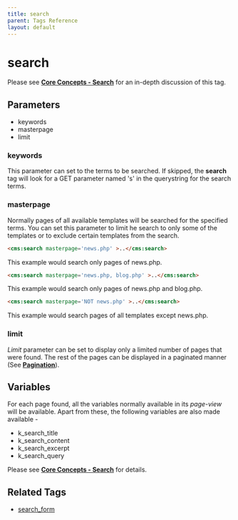 ```yaml
---
title: search
parent: Tags Reference
layout: default
---
```


# search

Please see [**Core Concepts - Search**](../concepts/using-search.html) for an in-depth discussion of this tag.

## Parameters

* keywords
* masterpage
* limit

### keywords

This parameter can set to the terms to be searched. If skipped, the **search** tag will look for a GET parameter named 's' in the querystring for the search terms.

### masterpage

Normally pages of all available templates will be searched for the specified terms. You can set this parameter to limit he search to only some of the templates or to exclude certain templates from the search.

```html
<cms:search masterpage='news.php' >..</cms:search>
```

This example would search only pages of news.php.

```html
<cms:search masterpage='news.php, blog.php' >..</cms:search>
```

This example would search only pages of news.php and blog.php.

```html
<cms:search masterpage='NOT news.php' >..</cms:search>
```

This example would search pages of all templates except news.php.

### limit

_Limit_ parameter can be set to display only a limited number of pages that were found. The rest of the pages can be displayed in a paginated manner (See [**Pagination**](../concepts/pagination.html)).

## Variables

For each page found, all the variables normally available in its _page-view_ will be available. Apart from these, the following variables are also made available -

* k\_search\_title
* k\_search\_content
* k\_search\_excerpt
* k\_search\_query

Please see [**Core Concepts - Search**](../concepts/using-search.html) for details.

## Related Tags

* [search\_form](./search_form.html)
